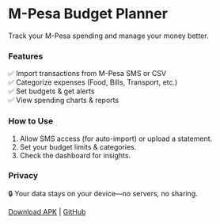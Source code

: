 # M-Pesa Budget Planner  

Track your M-Pesa spending and manage your money better.  

### Features  
✅ Import transactions from M-Pesa SMS or CSV  
✅ Categorize expenses (Food, Bills, Transport, etc.)  
✅ Set budgets & get alerts  
✅ View spending charts & reports  

### How to Use  
1. Allow SMS access (for auto-import) or upload a statement.  
2. Set your budget limits & categories.  
3. Check the dashboard for insights.  

### Privacy  
🔒 Your data stays on your device—no servers, no sharing.  

[Download APK]() | [GitHub]()  
